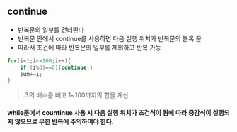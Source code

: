 ## continue

- 반복문의 일부를 건너뛴다
- 반복문 안에서 continue를 사용하면 다음 실행 위치가 반복문의 블록 끝
- 따라서 조건에 따라 반복문의 일부를 제외하고 반복 가능

```c
for(i=1;i<=100;i++){
    if((i%3)==0){continue;}
    sum+=i;
}
```

> 3의 배수를 빼고 1~100까지의 합을 계산

#### while문에서 countinue 사용 시 다음 실행 위치가 조건식이 됨에 따라 증감식이 실행되지 않으므로 무한 반복에 주의하여야 한다.
